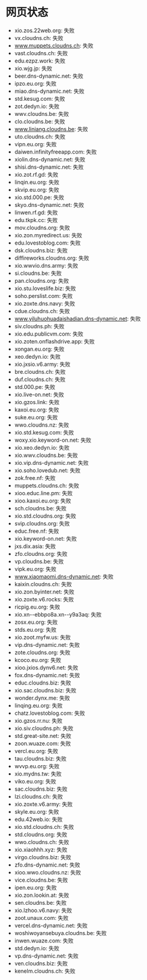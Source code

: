 # 网页状态
- xio.zos.22web.org: 失败
- vx.cloudns.ch: 失败
- www.muppets.cloudns.ch: 失败
- vast.cloudns.ch: 失败
- edu.ezpz.work: 失败
- xio.wjg.jp: 失败
- beer.dns-dynamic.net: 失败
- ipzo.eu.org: 失败
- miao.dns-dynamic.net: 失败
- std.kesug.com: 失败
- zot.dedyn.io: 失败
- wwv.cloudns.be: 失败
- clo.cloudns.be: 失败
- www.liniang.cloudns.be: 失败
- uto.cloudns.ch: 失败
- vipn.eu.org: 失败
- daiwen.infinityfreeapp.com: 失败
- xiolin.dns-dynamic.net: 失败
- shisi.dns-dynamic.net: 失败
- xio.zot.rf.gd: 失败
- linqin.eu.org: 失败
- skvip.eu.org: 失败
- xio.std.000.pe: 失败
- skyo.dns-dynamic.net: 失败
- linwen.rf.gd: 失败
- edu.tkpk.cc: 失败
- mov.cloudns.org: 失败
- xio.zon.myredirect.us: 失败
- edu.lovestoblog.com: 失败
- dsk.cloudns.biz: 失败
- diffireworks.cloudns.org: 失败
- xio.wwvio.dns.army: 失败
- si.cloudns.be: 失败
- pan.cloudns.org: 失败
- xio.stu.loveslife.biz: 失败
- soho.perslist.com: 失败
- xio.zoxte.dns.navy: 失败
- cdue.cloudns.ch: 失败
- www.yiluhuohuadaishadian.dns-dynamic.net: 失败
- siv.cloudns.ph: 失败
- xio.edu.publicvm.com: 失败
- xio.zoten.onflashdrive.app: 失败
- xongan.eu.org: 失败
- xeo.dedyn.io: 失败
- xio.jxsio.v6.army: 失败
- bre.cloudns.ch: 失败
- duf.cloudns.ch: 失败
- std.000.pe: 失败
- xio.live-on.net: 失败
- xio.gzos.link: 失败
- kaxoi.eu.org: 失败
- suke.eu.org: 失败
- wwo.cloudns.nz: 失败
- xio.std.kesug.com: 失败
- woxy.xio.keyword-on.net: 失败
- xio.xeo.dedyn.io: 失败
- xio.wwv.cloudns.be: 失败
- xio.vip.dns-dynamic.net: 失败
- xio.soho.lovedub.net: 失败
- zok.free.nf: 失败
- muppets.cloudns.ch: 失败
- xioo.educ.line.pm: 失败
- xioo.kaxoi.eu.org: 失败
- sch.cloudns.be: 失败
- xio.std.cloudns.org: 失败
- svip.cloudns.org: 失败
- educ.free.nf: 失败
- xio.keyword-on.net: 失败
- jxs.dix.asia: 失败
- zfo.cloudns.org: 失败
- vp.cloudns.be: 失败
- vipk.eu.org: 失败
- www.xiaomaomi.dns-dynamic.net: 失败
- kaixin.cloudns.ch: 失败
- xio.zon.byinter.net: 失败
- xio.zoxte.v6.rocks: 失败
- ricpig.eu.org: 失败
- xio.xn--ebbpo8a.xn--y9a3aq: 失败
- zosx.eu.org: 失败
- stds.eu.org: 失败
- xio.zoot.myfw.us: 失败
- vip.dns-dynamic.net: 失败
- zote.cloudns.org: 失败
- kcoco.eu.org: 失败
- xioo.jxios.dynv6.net: 失败
- fox.dns-dynamic.net: 失败
- educ.cloudns.biz: 失败
- xio.sac.cloudns.biz: 失败
- wonder.dynx.me: 失败
- linqing.eu.org: 失败
- chatz.lovestoblog.com: 失败
- xio.gzos.rr.nu: 失败
- xio.siv.cloudns.ph: 失败
- std.great-site.net: 失败
- zoon.wuaze.com: 失败
- vercl.eu.org: 失败
- tau.cloudns.biz: 失败
- wvvp.eu.org: 失败
- xio.mydns.tw: 失败
- viko.eu.org: 失败
- sac.cloudns.biz: 失败
- lzi.cloudns.ch: 失败
- xio.zoxte.v6.army: 失败
- skyle.eu.org: 失败
- edu.42web.io: 失败
- xio.std.cloudns.ch: 失败
- std.cloudns.org: 失败
- wwo.cloudns.ch: 失败
- xio.xiaohhh.xyz: 失败
- virgo.cloudns.biz: 失败
- zfo.dns-dynamic.net: 失败
- xioo.wwo.cloudns.nz: 失败
- vice.cloudns.be: 失败
- ipen.eu.org: 失败
- xio.zon.lookin.at: 失败
- sen.cloudns.be: 失败
- xio.lzhoo.v6.navy: 失败
- zoot.unaux.com: 失败
- vercel.dns-dynamic.net: 失败
- woshiwoyansebuya.cloudns.be: 失败
- inwen.wuaze.com: 失败
- std.dedyn.io: 失败
- vp.dns-dynamic.net: 失败
- ven.cloudns.biz: 失败
- kenelm.cloudns.ch: 失败
